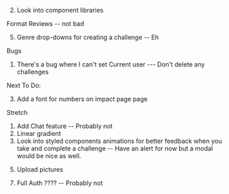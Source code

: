 <!-- 1. Have toggle buttons for the Profile show page -->
2. Look into component libraries 


<!-- 1. Get pictures to render
2. Create challenge Show page with Tasks and Task Challenges  -->
<!-- 3. Create UserChallenge -->

<!-- 1. Get Android emulator  -->
<!-- 2. Fetch data with these -->
<!-- 3. Test out endpoints and use .env global var -->
<!-- 4. Finalize post request for UTC -->
<!-- 
1. Fix Problem with setting Current user after using useEffect -- Page keeps reloading  -- Not really a problem anymore because Profile only fetches userChallenges and challenges related to that user  -->
<!-- 2. Filter by genre -->

<!-- 6. There's a bug where you can take a challenge, mark that challenge as complete and then are still able to take that challenge again without a page reload  -->
<!-- 5. Filter by completed challenges, etc on profile page  -->
<!-- 3. Make Edit Home Page to bring you to either login or sign Up -->
<!-- Delete a userChallenge and the userChallenge actually goes away live -- Leaving a weird box  -->


Format Reviews -- not bad 
<!-- 4. Add Ids from Id library for taskChallenges -->
5. Genre drop-downs for creating a challenge -- Eh
<!-- 6. Edit Profile  -->

Bugs
1. There's a bug where I can't set Current user --- Don't delete any challenges
<!-- 2. Completing a challenge re-renders the task component so tasks get unchecked and don't automatically go to created page -->

Next To Do:
<!-- 1. Edit Profile -- might require a modal  -->
<!-- 2. Error messages for creating a review  -->
3. Add a font for numbers on impact page page 
<!-- 4. Linear gradient  -->
<!-- 5. Wire up the real home screen with cultural impact  -->
<!-- 6. Maybe add stars to reviews????? -->

Stretch 

1. Add Chat feature -- Probably not 
2. Linear gradient
3. Look into styled components animations for better feedback when you take and complete a challenge -- Have an alert for now but a modal would be nice as well. 
<!-- 3. Ability to see other people's pages  -->
<!-- You can only edit challenges that belong to you -->
<!-- Hitting the profile page will now refresh with the currentUser -->
<!-- 4. Page with horizontal Scroll Divs  -->
5. Upload pictures
<!-- 6. Display analytics about a challenge’s cultural impact -->
7. Full Auth ???? -- Probably not 